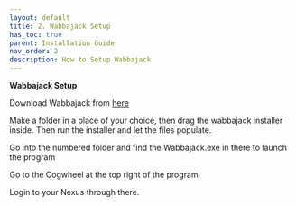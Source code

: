 ```yaml
---
layout: default
title: 2. Wabbajack Setup
has_toc: true
parent: Installation Guide
nav_order: 2
description: How to Setup Wabbajack
---
```


**Wabbajack Setup**

Download Wabbajack from [here](https://www.wabbajack.org/)


Make a folder in a place of your choice, then drag the wabbajack installer inside. Then run the installer and let the files populate.

Go into the numbered folder and find the Wabbajack.exe in there to launch the program

Go to the Cogwheel at the top right of the program

Login to your Nexus through there.
